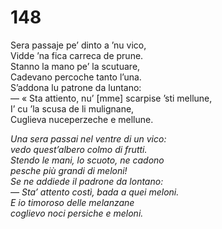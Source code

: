 # 148
  
Sera passaje pe’ dinto a ’nu vico,  
Vidde ’na fica carreca de prune.  
Stanno la mano pe’ la scutuare,  
Cadevano percoche tanto l’una.  
S’addona lu patrone da luntano:  
— « Sta attiento, nu’ [mme] scarpise ’sti mellune,  
I’ cu ’la scusa de li mulignane,  
Cuglieva nuceperzeche e mellune.

*Una sera passai nel ventre di un vico:  
vedo quest’albero colmo di frutti.  
Stendo le mani, lo scuoto, ne cadono  
pesche più grandi di meloni!  
Se ne addiede il padrone da lontano:  
— Sta’ attento costì, bada a quei meloni.  
E io timoroso delle melanzane  
coglievo noci persiche e meloni.*


